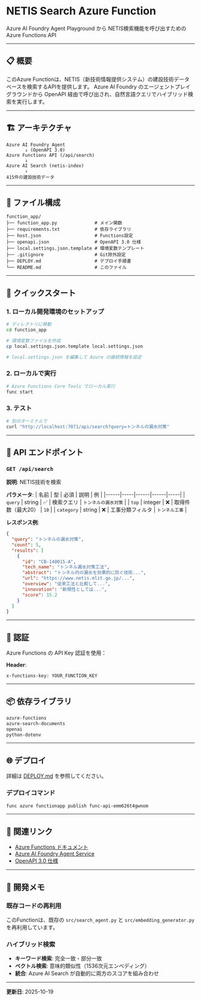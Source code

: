# NETIS Search Azure Function

Azure AI Foundry Agent Playground から NETIS検索機能を呼び出すための Azure Functions API

---

## 📋 概要

このAzure Functionは、NETIS（新技術情報提供システム）の建設技術データベースを検索するAPIを提供します。
Azure AI Foundry のエージェントプレイグラウンドから OpenAPI 経由で呼び出され、自然言語クエリでハイブリッド検索を実行します。

---

## 🏗️ アーキテクチャ

```
Azure AI Foundry Agent
       ↓ (OpenAPI 3.0)
Azure Functions API (/api/search)
       ↓
Azure AI Search (netis-index)
       ↓
415件の建設技術データ
```

---

## 📁 ファイル構成

```
function_app/
├── function_app.py              # メイン関数
├── requirements.txt             # 依存ライブラリ
├── host.json                    # Functions設定
├── openapi.json                 # OpenAPI 3.0 仕様
├── local.settings.json.template # 環境変数テンプレート
├── .gitignore                   # Git除外設定
├── DEPLOY.md                    # デプロイ手順書
└── README.md                    # このファイル
```

---

## 🚀 クイックスタート

### 1. ローカル開発環境のセットアップ

```bash
# ディレクトリに移動
cd function_app

# 環境変数ファイルを作成
cp local.settings.json.template local.settings.json

# local.settings.json を編集して Azure の接続情報を設定
```

### 2. ローカルで実行

```bash
# Azure Functions Core Tools でローカル実行
func start
```

### 3. テスト

```bash
# 別のターミナルで
curl "http://localhost:7071/api/search?query=トンネルの漏水対策"
```

---

## 🔌 API エンドポイント

### `GET /api/search`

**説明**: NETIS技術を検索

**パラメータ**:
| 名前 | 型 | 必須 | 説明 | 例 |
|------|-----|------|------|-----|
| `query` | string | ✅ | 検索クエリ | `トンネルの漏水対策` |
| `top` | integer | ❌ | 取得件数（最大20） | `10` |
| `category` | string | ❌ | 工事分類フィルタ | `トンネル工事` |

**レスポンス例**:
```json
{
  "query": "トンネルの漏水対策",
  "count": 5,
  "results": [
    {
      "id": "CB-140015-A",
      "tech_name": "トンネル漏水対策工法",
      "abstract": "トンネル内の漏水を効果的に防ぐ技術...",
      "url": "https://www.netis.mlit.go.jp/...",
      "overview": "従来工法と比較して...",
      "innovation": "新規性としては...",
      "score": 15.2
    }
  ]
}
```

---

## 🔐 認証

Azure Functions の API Key 認証を使用：

**Header**:
```
x-functions-key: YOUR_FUNCTION_KEY
```

---

## 📦 依存ライブラリ

```txt
azure-functions
azure-search-documents
openai
python-dotenv
```

---

## 🌐 デプロイ

詳細は [DEPLOY.md](./DEPLOY.md) を参照してください。

### デプロイコマンド

```bash
func azure functionapp publish func-api-emm626t4gwnom
```

---

## 🔗 関連リンク

- [Azure Functions ドキュメント](https://learn.microsoft.com/ja-jp/azure/azure-functions/)
- [Azure AI Foundry Agent Service](https://learn.microsoft.com/ja-jp/azure/ai-foundry/agents/)
- [OpenAPI 3.0 仕様](https://swagger.io/specification/)

---

## 📝 開発メモ

### 既存コードの再利用

このFunctionは、既存の `src/search_agent.py` と `src/embedding_generator.py` を再利用しています。

### ハイブリッド検索

- **キーワード検索**: 完全一致・部分一致
- **ベクトル検索**: 意味的類似性（1536次元エンベディング）
- **統合**: Azure AI Search が自動的に両方のスコアを組み合わせ

---

**更新日**: 2025-10-19
